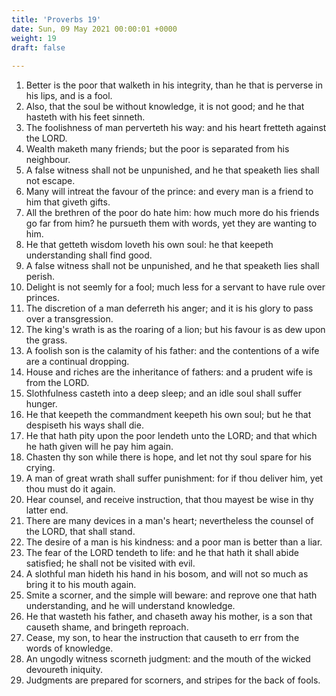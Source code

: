 ```yaml
---
title: 'Proverbs 19'
date: Sun, 09 May 2021 00:00:01 +0000
weight: 19
draft: false
  
---
```


1. Better is the poor that walketh in his integrity, than he that is perverse in his lips, and is a fool.
2. Also, that the soul be without knowledge, it is not good; and he that hasteth with his feet sinneth.
3. The foolishness of man perverteth his way: and his heart fretteth against the LORD.
4. Wealth maketh many friends; but the poor is separated from his neighbour.
5. A false witness shall not be unpunished, and he that speaketh lies shall not escape.
6. Many will intreat the favour of the prince: and every man is a friend to him that giveth gifts.
7. All the brethren of the poor do hate him: how much more do his friends go far from him? he pursueth them with words, yet they are wanting to him.
8. He that getteth wisdom loveth his own soul: he that keepeth understanding shall find good.
9. A false witness shall not be unpunished, and he that speaketh lies shall perish.
10. Delight is not seemly for a fool; much less for a servant to have rule over princes.
11. The discretion of a man deferreth his anger; and it is his glory to pass over a transgression.
12. The king's wrath is as the roaring of a lion; but his favour is as dew upon the grass.
13. A foolish son is the calamity of his father: and the contentions of a wife are a continual dropping.
14. House and riches are the inheritance of fathers: and a prudent wife is from the LORD.
15. Slothfulness casteth into a deep sleep; and an idle soul shall suffer hunger.
16. He that keepeth the commandment keepeth his own soul; but he that despiseth his ways shall die.
17. He that hath pity upon the poor lendeth unto the LORD; and that which he hath given will he pay him again.
18. Chasten thy son while there is hope, and let not thy soul spare for his crying.
19. A man of great wrath shall suffer punishment: for if thou deliver him, yet thou must do it again.
20. Hear counsel, and receive instruction, that thou mayest be wise in thy latter end.
21. There are many devices in a man's heart; nevertheless the counsel of the LORD, that shall stand.
22. The desire of a man is his kindness: and a poor man is better than a liar.
23. The fear of the LORD tendeth to life: and he that hath it shall abide satisfied; he shall not be visited with evil.
24. A slothful man hideth his hand in his bosom, and will not so much as bring it to his mouth again.
25. Smite a scorner, and the simple will beware: and reprove one that hath understanding, and he will understand knowledge.
26. He that wasteth his father, and chaseth away his mother, is a son that causeth shame, and bringeth reproach.
27. Cease, my son, to hear the instruction that causeth to err from the words of knowledge.
28. An ungodly witness scorneth judgment: and the mouth of the wicked devoureth iniquity.
29. Judgments are prepared for scorners, and stripes for the back of fools.
